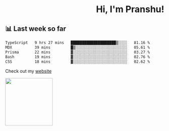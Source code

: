 <div align="right" >
   
   <H1>Hi, I'm Pranshu!</H1>

</div>

## 📊 Last week so far
<!--START_SECTION:waka-->

```txt
TypeScript   9 hrs 27 mins   ████████████████████▒░░░░   81.16 %
MDX          39 mins         █▒░░░░░░░░░░░░░░░░░░░░░░░   05.61 %
Prisma       22 mins         ▓░░░░░░░░░░░░░░░░░░░░░░░░   03.27 %
Bash         19 mins         ▓░░░░░░░░░░░░░░░░░░░░░░░░   02.76 %
CSS          18 mins         ▓░░░░░░░░░░░░░░░░░░░░░░░░   02.62 %
```

<!--END_SECTION:waka-->

Check out my [website](https://pranshu05.vercel.app)

<img align="left" width="150" src="https://user-images.githubusercontent.com/70943732/209951571-93b7afe5-f523-4683-b725-5d94b287e94e.png">

